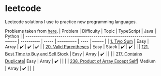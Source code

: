 # leetcode
Leetcode solutions I use to practice new programming languages.

Problems taken from [here](https://leetcode.com/discuss/general-discussion/460599/blind-75-leetcode-questions).
| Problem                                                                   | Difficulty | Topic | TypeScript | Java | Python | 
| ------------------------------------------------------------------------- | ---------- | ----- | ---------- | ---- | ------ |
| [1. Two Sum](https://leetcode.com/problems/two-sum/)                      | Easy       | Array | ✔️        |  ✔️  |  ✔️   |
| [20. Valid Parentheses](https://leetcode.com/problems/valid-parentheses/) | Easy       | Stack | ✔️        |  ✔️  |       |
| [121. Best Time to Buy and Sell Stock](https://leetcode.com/problems/best-time-to-buy-and-sell-stock/) | Easy | Array | ✔️ |  |  |
| [217. Contains Duplicate](https://leetcode.com/problems/contains-duplicate/)| Easy | Array | ✔️ |  |  |
| [238. Product of Array Except Self](https://leetcode.com/problems/product-of-array-except-self/)| Medium | Array | ✔️ |  |  |
